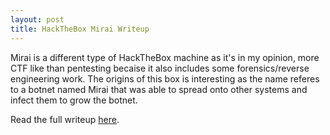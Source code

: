 ```yaml
---
layout: post
title: HackTheBox Mirai Writeup
---
```


Mirai is a different type of HackTheBox machine as it's in my opinion, more CTF like than pentesting becaise it also includes some forensics/reverse engineering work. The origins of this box is interesting as the name referes to a botnet named Mirai that was able to spread onto other systems and infect them to grow the botnet.

Read the full writeup [here](https://securitynoodle.github.io/writeups/HTB-Mirai/).
